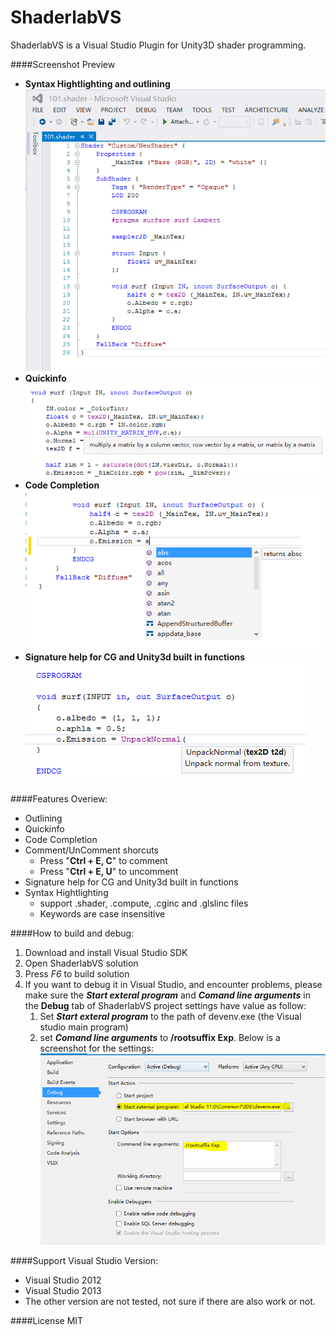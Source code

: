 ShaderlabVS
===========

ShaderlabVS is a Visual Studio Plugin for Unity3D shader programming.  

####Screenshot Preview

* **Syntax Hightlighting and outlining**  
	![](./img/Highlighting.PNG)
* **Quickinfo**  
	![](./img/QuickInfo.PNG)
* **Code Completion**  
	![](./img/CodeCompletion.PNG)
* **Signature help for CG and Unity3d built in functions**  
	![](./img/SignatureHelp.PNG)

####Features Overiew:
* Outlining
* Quickinfo
* Code Completion
* Comment/UnComment shorcuts
    * Press "__Ctrl + E, C__" to comment
    * Press "__Ctrl + E, U__" to uncomment
* Signature help for CG and Unity3d built in functions
* Syntax Hightlighting
    * support .shader, .compute, .cginc and .glslinc files 
    * Keywords are case insensitive


####How to build and debug:
1. Download and install Visual Studio SDK
2. Open ShaderlabVS solution
3. Press *F6* to build solution
4. If you want to debug it in Visual Studio, and encounter problems, please make sure the **_Start exteral program_** and **_Comand line arguments_** in the **Debug** tab of ShaderlabVS project settings have value as follow:
    1. Set **_Start exteral program_** to the path of devenv.exe (the Visual studio main program)
    2. set **_Comand line arguments_** to **/rootsuffix Exp**. Below is a screenshot for the settings:
    ![](./img/DebugSettings.PNG)

####Support Visual Studio Version:
* Visual Studio 2012
* Visual Studio 2013
* The other version are not tested, not sure if there are also work or not.

####License
MIT


